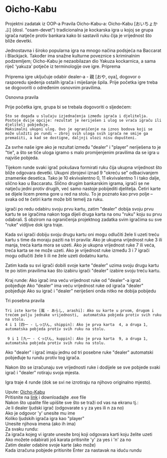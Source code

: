 # Oicho-Kabu
 Projektni zadatak iz OOP-a
Pravila Oicho-Kabu-a:
Oicho-Kabu [おいちょかぶ] (dosl. "osam-devet") tradicionalna je kockarska igra u kojoj se grupa igrača natječe protiv bankara kako bi sastavili ruku čija je vrijednost što bliže devetki.

Jednostavna i široko popularna igra na mnogo načina podsjeća na Baccarat i Blackjack. Također ima snažne kulturne poveznice s kriminalnim podzemljem; Oicho-Kabu je nezaobilazan dio Yakuza kockarnica, a sama riječ ‘yakuza’ potječe iz terminologije ove igre.
Priprema

Priprema igre uključuje odabir dealer-a - 親 [おや, oya], dogovor o rasporedu sjedenja ostalih igrača i miješanje špila. Prije početka igre treba se dogovoriti o određenim osnovnim pravilima.

Osnovna pravila

Prije početka igre, grupa bi se trebala dogovoriti o sljedećem:

    Što se događa u slučaju izjednačenja između igrača i djelitelja. Postoje dvije opcije: rezultat je neriješen i ulog se vraća igraču ili djelitelj pobjeđuje.
    Maksimalni ukupni ulog. Ovo je ograničenje na iznos bodova koji se može uložiti po rundi – zbroj svih uloga svih igrača ne smije ga premašiti, a kad se dostigne, daljnji ulozi nisu dopušteni.

Za svrhe naše igre ako je rezultat između "dealer" i "player" neriješena to je "tie", a što se tiče uloga igramo s malo promijenjenim pravilima da se igra u najviše pobjeda. 

Tijekom runde svaki igrač pokušava formirati ruku čija ukupna vrijednost što bliže odgovara devetki. Ukupni zbrojevi iznad 9 "okreću se" odbacivanjem znamenke desetica. Tako je 10 ekvivalentno 0, 11 ekvivalentno 1 i tako dalje, slično kao u Baccaratu. Slično drugim bankarskim igrama, igrači se ne natječu jedni protiv drugih, već samo nastoje pobijediti djelitelja. Četiri karte se dijele licem prema gore u red na stolu. To je poznato kao prvo polje – svaka od te četiri karte  može biti temelj za ruku. 

igrači po redu odabiru svoju prvu kartu, zatim "dealer" dobija svoju prvu kartu te se igračima nakon toga dijeli druga karta na onu "ruku" koju su prvu odabrali. S obzirom na ograničenja projektnog zadatka svim igračima su sve "ruke" vidljive dok igra traje.

Kada svi igrači dobiju svoju drugu kartu oni mogu odlučiti žele li uzeti treću kartu s time da moraju paziti na tri pravila:
Ako je ukupna vrijednost ruke 3 ili manja, treća karta mora se uzeti.
Ako je ukupna vrijednost ruke 7 ili veća, treća karta se ne može uzeti.
Ako je vrijednost ruke između 3 i 7 igrači mogu odlučiti žele li ili ne žele uzeti dodatnu kartu.


Zatim kada su svi igrači dobili svoje karte "dealer" uzima svoju drugu kartu te po istim pravilima kao što izabiru igrači "dealer" izabire svoju treću kartu.



Kraj runde:
Ako igrač ima veću vrijednost ruke od "dealer"-a igrač pobjeđuje
Ako "dealer" ima veću vrijednost ruke od igrača "dealer" pobjeđuje
Ako su igrač i "dealer" neriješeni onda nitko ne dobija pobijedu

Tri posebna pravila

    Tri iste karte [嵐 - あらし, arashi]: Ako su karte u prvom, drugom i trećem polju jednake vrijednosti,  automatska pobjeda protiv svih ruku na stolu. 
    4 i 1 [四一 - しっぴん, shippin]: Ako je prva karta  4, a druga 1,  automatska pobjeda protiv svih ruku na stolu.

     9 i 1 [九一 - くっぴん, kuppin]: Ako je prva karta  9, a druga 1,   automatska pobjeda protiv svih ruku na stolu.
Ako "dealer" i igrač imaju jednu od tri posebne ruke "dealer" automatski pobjeđuje tu rundu protiv tog igrača.

Nakon što se izračunaju sve vrijednosti ruke i dodijele se sve pobjede svaki igrač i "dealer" rotiraju svoja mjesta.


Igra traje 4 runde (dok se svi ne izrotiraju na njihovo originalno mjesto).










Upute:
[Oicho-Kabu](https://github.com/TSegvic/Oicho-Kabu/releases/tag/program)<br />
Pritisnite na [link](https://github.com/TSegvic/Oicho-Kabu/releases/tag/program) i downloadajte .exe file<br />
Nakon što upalite file upišite sve što se traži od vas na ekranu tj.:<br />
Je li dealer ljudski igrač (odgovarate s y za yes ili n za no)<br />
Ako je odgovor 'y' unesite mu ime<br />
Koliko ljudskih igrača igra kao "player"<br />
Unesite njihova imena (ako ih ima)<br />
Za svaku rundu:<br />
Za igrača kojeg vi igrate unesite broj koji odgovara karti koju želite uzeti<br />
Ako možete odabirati još karata pritisnite 'y' za yes i 'n' za no<br />
Zatim dealer odabire svoje karte (ako može)<br />
Kada izračuna pobjede pritisnite Enter za nastavak na iduću rundu<br /> 
